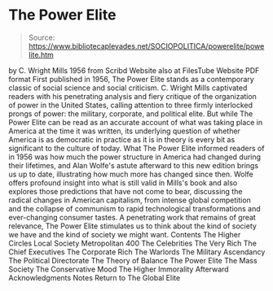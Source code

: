 # The Power Elite

> Source: https://www.bibliotecapleyades.net/SOCIOPOLITICA/powerelite/powelite.htm

by C. Wright Mills
1956
from Scribd Website
also at FilesTube Website
PDF format
First published in 1956, The Power Elite
stands as a contemporary classic of social science and social criticism.
C. Wright Mills captivated readers with his penetrating analysis and fiery critique of the organization of power in the United States, calling attention to three firmly interlocked prongs of power: the military, corporate, and political elite.
But while The Power Elite can be read as an accurate account of what was taking place in America at the time it was written, its underlying question of whether America is as democratic in practice as it is in theory is every bit as significant to the culture of today. What The Power Elite informed readers of in 1956 was how much the power structure in America had changed during their lifetimes, and Alan Wolfe's astute afterward to this new edition brings us up to date, illustrating how much more has changed since then.
Wolfe offers profound insight into what is still valid in Mills's book and also explores those predictions that have not come to bear, discussing the radical changes in American capitalism, from intense global competition and the collapse of communism to rapid technological transformations and ever-changing consumer tastes.
A penetrating work that remains of great relevance, The Power Elite stimulates us to think about the kind of society we have and the kind of society we might want.
Contents
The Higher Circles
Local Society
Metropolitan 400
The Celebrities
The Very Rich
The Chief Executives
The Corporate Rich
The Warlords
The Military Ascendancy
The Political Directorate
The Theory of Balance
The Power Elite
The Mass Society
The Conservative Mood
The Higher Immorality
Afterward
Acknowledgments
Notes
Return to The Global Elite

